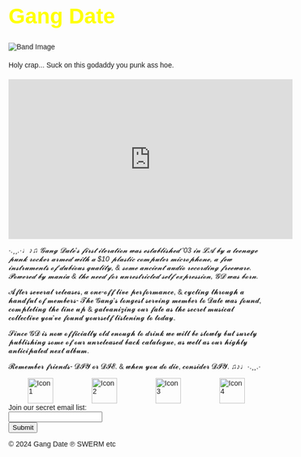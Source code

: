 <!DOCTYPE html>
<html>
<head>
    <title>Gang Date</title>
    <style>
        body { font-family: Arial, sans-serif; }
        h1 { color: yellow; font-size: 3em; }
        .blurb { margin: 20px 0; }
        .bio { font-style: italic; }
        .footer { display: flex; justify-content: space-around; }
        .footer img { width: 50px; height: 50px; }
    </style>
</head>
<body>
    <h1>Gang Date</h1>
    <img src="https://files.catbox.moe/q08qv9.png" alt="Band Image">
    <p class="blurb">Holy crap... Suck on this godaddy you punk ass hoe.</p>
    <iframe width="560" height="315" src="https://www.youtube.com/embed/-EeSFhSqg_0?list=OLAK5uy_mD2RNTBuYCnkuZ-bbmGmqQR5oRBTSs03E" frameborder="0" allowfullscreen></iframe>
    <p class="bio">·.¸¸.·♩♪♫ 𝓖𝓪𝓷𝓰 𝓓𝓪𝓽𝓮'𝓼 𝓯𝓲𝓻𝓼𝓽 𝓲𝓽𝓮𝓻𝓪𝓽𝓲𝓸𝓷 𝔀𝓪𝓼 𝓮𝓼𝓽𝓪𝓫𝓵𝓲𝓼𝓱𝓮𝓭 '03 𝓲𝓷 𝓛𝓐 𝓫𝔂 𝓪 𝓽𝓮𝓮𝓷𝓪𝓰𝓮 𝓹𝓾𝓷𝓴 𝓻𝓸𝓬𝓴𝓮𝓻 𝓪𝓻𝓶𝓮𝓭 𝔀𝓲𝓽𝓱 𝓪 $10 𝓹𝓵𝓪𝓼𝓽𝓲𝓬 𝓬𝓸𝓶𝓹𝓾𝓽𝓮𝓻 𝓶𝓲𝓬𝓻𝓸𝓹𝓱𝓸𝓷𝓮, 𝓪 𝓯𝓮𝔀 𝓲𝓷𝓼𝓽𝓻𝓾𝓶𝓮𝓷𝓽𝓼 𝓸𝓯 𝓭𝓾𝓫𝓲𝓸𝓾𝓼 𝓺𝓾𝓪𝓵𝓲𝓽𝔂, & 𝓼𝓸𝓶𝓮 𝓪𝓷𝓬𝓲𝓮𝓷𝓽 𝓪𝓾𝓭𝓲𝓸 𝓻𝓮𝓬𝓸𝓻𝓭𝓲𝓷𝓰 𝓯𝓻𝓮𝓮𝔀𝓪𝓻𝓮. 𝓟𝓸𝔀𝓮𝓻𝓮𝓭 𝓫𝔂 𝓶𝓪𝓷𝓲𝓪 & 𝓽𝓱𝓮 𝓷𝓮𝓮𝓭 𝓯𝓸𝓻 𝓾𝓷𝓻𝓮𝓼𝓽𝓻𝓲𝓬𝓽𝓮𝓭 𝓼𝓮𝓵𝓯 𝓮𝔁𝓹𝓻𝓮𝓼𝓼𝓲𝓸𝓷, 𝓖𝓓 𝔀𝓪𝓼 𝓫𝓸𝓻𝓷.

𝓐𝓯𝓽𝓮𝓻 𝓼𝓮𝓿𝓮𝓻𝓪𝓵 𝓻𝓮𝓵𝓮𝓪𝓼𝓮𝓼, 𝓪 𝓸𝓷𝓮-𝓸𝓯𝓯 𝓵𝓲𝓿𝓮 𝓹𝓮𝓻𝓯𝓸𝓻𝓶𝓪𝓷𝓬𝓮, & 𝓬𝔂𝓬𝓵𝓲𝓷𝓰 𝓽𝓱𝓻𝓸𝓾𝓰𝓱 𝓪 𝓱𝓪𝓷𝓭𝓯𝓾𝓵 𝓸𝓯 𝓶𝓮𝓶𝓫𝓮𝓻𝓼- 𝓣𝓱𝓮 𝓖𝓪𝓷𝓰'𝓼 𝓵𝓸𝓷𝓰𝓮𝓼𝓽 𝓼𝓮𝓻𝓿𝓲𝓷𝓰 𝓶𝓮𝓶𝓫𝓮𝓻 𝓽𝓸 𝓓𝓪𝓽𝓮 𝔀𝓪𝓼 𝓯𝓸𝓾𝓷𝓭, 𝓬𝓸𝓶𝓹𝓵𝓮𝓽𝓲𝓷𝓰 𝓽𝓱𝓮 𝓵𝓲𝓷𝓮 𝓾𝓹 & 𝓰𝓪𝓵𝓿𝓪𝓷𝓲𝔃𝓲𝓷𝓰 𝓸𝓾𝓻 𝓯𝓪𝓽𝓮 𝓪𝓼 𝓽𝓱𝓮 𝓼𝓮𝓬𝓻𝓮𝓽 𝓶𝓾𝓼𝓲𝓬𝓪𝓵 𝓬𝓸𝓵𝓵𝓮𝓬𝓽𝓲𝓿𝓮 𝔂𝓸𝓾'𝓿𝓮 𝓯𝓸𝓾𝓷𝓭 𝔂𝓸𝓾𝓻𝓼𝓮𝓵𝓯 𝓵𝓲𝓼𝓽𝓮𝓷𝓲𝓷𝓰 𝓽𝓸 𝓽𝓸𝓭𝓪𝔂.

𝓢𝓲𝓷𝓬𝓮 𝓖𝓓 𝓲𝓼 𝓷𝓸𝔀 𝓸𝓯𝓯𝓲𝓬𝓲𝓪𝓵𝓵𝔂 𝓸𝓵𝓭 𝓮𝓷𝓸𝓾𝓰𝓱 𝓽𝓸 𝓭𝓻𝓲𝓷𝓴 𝔀𝓮 𝔀𝓲𝓵𝓵 𝓫𝓮 𝓼𝓵𝓸𝔀𝓵𝔂 𝓫𝓾𝓽 𝓼𝓾𝓻𝓮𝓵𝔂 𝓹𝓾𝓫𝓵𝓲𝓼𝓱𝓲𝓷𝓰 𝓼𝓸𝓶𝓮 𝓸𝓯 𝓸𝓾𝓻 𝓾𝓷𝓻𝓮𝓵𝓮𝓪𝓼𝓮𝓭 𝓫𝓪𝓬𝓴 𝓬𝓪𝓽𝓪𝓵𝓸𝓰𝓾𝓮, 𝓪𝓼 𝔀𝓮𝓵𝓵 𝓪𝓼 𝓸𝓾𝓻 𝓱𝓲𝓰𝓱𝓵𝔂 𝓪𝓷𝓽𝓲𝓬𝓲𝓹𝓪𝓽𝓮𝓭 𝓷𝓮𝔁𝓽 𝓪𝓵𝓫𝓾𝓶.

𝓡𝓮𝓶𝓮𝓶𝓫𝓮𝓻 𝓯𝓻𝓲𝓮𝓷𝓭𝓼- 𝓓𝓘𝓨 𝓸𝓻 𝓓𝓘𝓔. & 𝔀𝓱𝓮𝓷 𝔂𝓸𝓾 𝓭𝓸 𝓭𝓲𝓮, 𝓬𝓸𝓷𝓼𝓲𝓭𝓮𝓻 𝓓𝓘𝓨. ♫♪♩·.¸¸.·

</p>
    <div class="slideshow">
        <!-- Your slideshow code here -->
    </div>
    <div class="footer">
        <a href="link1"><img src="icon1.png" alt="Icon 1"></a>
        <a href="link2"><img src="icon2.png" alt="Icon 2"></a>
        <a href="link3"><img src="icon3.png" alt="Icon 3"></a>
        <a href="link4"><img src="icon4.png" alt="Icon 4"></a>
    </div>
    <form action="/submit-email">
        <label for="email">Join our secret email list:</label><br>
        <input type="email" id="email" name="email"><br>
        <input type="submit" value="Submit">
    </form>
    <p>© 2024 Gang Date ℗ SWERM etc</p>
</body>
</html>

